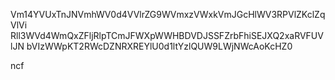 Vm14YVUxTnJNVmhWV0d4VVlrZG9WVmxzVWxkVmJGcHlWV3RPVlZKclZqVlVi
Rll3WVd4WmQxZFljRlpTCmJFWXpWWHBDVDJSSFZrbFhiSEJXQ2xaRVFUVlJN
bVIzWWpKT2RWcDZNRXREYlU0d1ltYzlQUW9LWjNWcAoKcHZ0

ncf